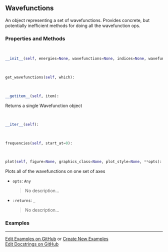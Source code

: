 ## <a id="Psience.Wavefun.Wavefunctions.Wavefunctions">Wavefunctions</a>
An object representing a set of wavefunctions.
Provides concrete, but potentially inefficient methods for doing all the wavefunction ops.

### Properties and Methods
<a id="Psience.Wavefun.Wavefunctions.Wavefunctions.__init__" class="docs-object-method">&nbsp;</a>
```python
__init__(self, energies=None, wavefunctions=None, indices=None, wavefunction_class=None, **opts): 
```

<a id="Psience.Wavefun.Wavefunctions.Wavefunctions.get_wavefunctions" class="docs-object-method">&nbsp;</a>
```python
get_wavefunctions(self, which): 
```

<a id="Psience.Wavefun.Wavefunctions.Wavefunctions.__getitem__" class="docs-object-method">&nbsp;</a>
```python
__getitem__(self, item): 
```
Returns a single Wavefunction object

<a id="Psience.Wavefun.Wavefunctions.Wavefunctions.__iter__" class="docs-object-method">&nbsp;</a>
```python
__iter__(self): 
```

<a id="Psience.Wavefun.Wavefunctions.Wavefunctions.frequencies" class="docs-object-method">&nbsp;</a>
```python
frequencies(self, start_at=0): 
```

<a id="Psience.Wavefun.Wavefunctions.Wavefunctions.plot" class="docs-object-method">&nbsp;</a>
```python
plot(self, figure=None, graphics_class=None, plot_style=None, **opts): 
```
Plots all of the wavefunctions on one set of axes
- `opts`: `Any`
    >No description...
- `:returns`: `_`
    >No description...

### Examples


___

[Edit Examples on GitHub](https://github.com/McCoyGroup/References/edit/gh-pages/Documentation/examples/Psience/Wavefun/Wavefunctions/Wavefunctions.md) or 
[Create New Examples](https://github.com/McCoyGroup/References/new/gh-pages/?filename=Documentation/examples/Psience/Wavefun/Wavefunctions/Wavefunctions.md) <br/>
[Edit Docstrings on GitHub](https://github.com/McCoyGroup/Psience/edit/master/Wavefun/Wavefunctions.py?message=Update%20Docs)